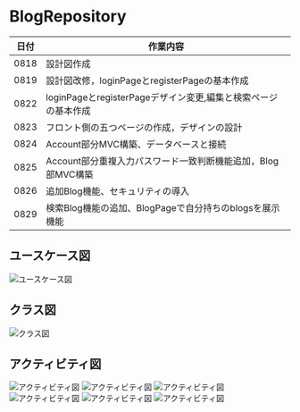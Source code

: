 # BlogRepository
|日付|作業内容|
|--|--|
|0818|設計図作成|
|0819|設計図改修，loginPageとregisterPageの基本作成|
|0822|loginPageとregisterPageデザイン変更,編集と検索ページの基本作成|
|0823|フロント側の五つページの作成，デザインの設計|
|0824|Account部分MVC構築、データベースと接続|
|0825|Account部分重複入力パスワード一致判断機能追加，Blog部MVC構築|
|0826|追加Blog機能、セキュリティの導入|
|0829|検索Blog機能の追加、BlogPageで自分持ちのblogsを展示機能|

## ユースケース図
![ユースケース図](drawio/useCase.png)


## クラス図
![クラス図](drawio/class.png)


## アクティビティ図
![アクティビティ図](drawio/loginPage.png)
![アクティビティ図](drawio/registerPage.png)
![アクティビティ図](drawio/addBlog.png)
![アクティビティ図](drawio/deleteBlog.png)
![アクティビティ図](drawio/editBlog.png)
![アクティビティ図](drawio/readBlog.png)